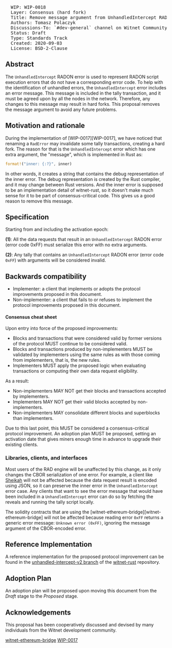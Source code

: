 <pre>
  WIP: WIP-0018
  Layer: Consensus (hard fork)
  Title: Remove message argument from UnhandledIntercept RADON error
  Authors: Tomasz Polaczyk <tomasz@witnet.foundation>
  Discussions-To: `#dev-general` channel on Witnet Community's Discord server
  Status: Draft
  Type: Standards Track
  Created: 2020-09-03
  License: BSD-2-Clause
</pre>


## Abstract

The `UnhandledIntercept` RADON error is used to represent RADON script execution errors that do not have a corresponding error code. To help with the identification of unhandled errors, the `UnhandledIntercept` error includes an error message. This message is included in the tally transaction, and it must be agreed upon by all the nodes in the network. Therefore, any changes to this message may result in hard forks. This proposal removes the message argument to avoid any future problems.

## Motivation and rationale

During the implementation of [WIP-0017][WIP-0017], we have noticed that renaming a `RadError` may invalidate some tally transactions, creating a hard fork. The reason for that is the `UnhandledIntercept` error which has one extra argument, the "message", which is implemented in Rust as:

```rust
format!("inner: {:?}", inner)
```

In other words, it creates a string that contains the debug representation of the inner error. The debug representation is created by the Rust compiler, and it may change between Rust versions. And the inner error is supposed to be an implementation detail of witnet-rust, so it doesn't make much sense for it to be part of consensus-critical code. This gives us a good reason to remove this message.


## Specification

Starting from and including the activation epoch:

**(1)**: All the data requests that result in an `UnhandledIntercept` RADON error (error code 0xFF) must serialize this error with no extra arguments.

**(2)**: Any tally that contains an `UnhandledIntercept` RADON error (error code `0xFF`) with arguments will be considered invalid.


## Backwards compatibility

- Implementer: a client that implements or adopts the protocol improvements proposed in this document.
- Non-implementer: a client that fails to or refuses to implement the protocol improvements proposed in this document.


#### Consensus cheat sheet

Upon entry into force of the proposed improvements:

- Blocks and transactions that were considered valid by former versions of the protocol MUST continue to be considered valid.
- Blocks and transactions produced by non-implementers MUST be validated by implementers using the same rules as with those coming from implementers, that is, the new rules.
- Implementers MUST apply the proposed logic when evaluating transactions or computing their own data request eligibility.

As a result:

- Non-implementers MAY NOT get their blocks and transactions accepted by implementers.
- Implementers MAY NOT get their valid blocks accepted by non-implementers.
- Non-implementers MAY consolidate different blocks and superblocks than implementers.

Due to this last point, this MUST be considered a consensus-critical protocol improvement. An adoption plan MUST be proposed, setting an activation date that gives miners enough time in advance to upgrade their existing clients.


### Libraries, clients, and interfaces

Most users of the RAD engine will be unaffected by this change, as it only changes the CBOR serialization of one error. For example, a client like [Sheikah][sheikah] will not be affected because the data request result is encoded using JSON, so it can preserve the inner error in the `UnhandledIntercept` error case. Any clients that want to see the error message that would have been included in a `UnhandledIntercept` error can do so by fetching the reveals and running the tally script locally.

The solidity contracts that are using the [witnet-ethereum-bridge][witnet-ethereum-bridge] will not be affected because reading error `0xFF` returns a generic error message: `Unknown error (0xFF)`, ignoring the message argument of the CBOR-encoded error.

## Reference Implementation

A reference implementation for the proposed protocol improvement can be found in the [unhandled-intercept-v2 branch](https://github.com/tmpolaczyk/witnet-rust/commits/unhandled-intercept-v2) of the [witnet-rust] repository.


## Adoption Plan

An adoption plan will be proposed upon moving this document from the _Draft_ stage to the _Proposed_ stage.


## Acknowledgements

This proposal has been cooperatively discussed and devised by many individuals from the Witnet development community.

[sheikah]: https://github.com/witnet/sheikah
[witnet-rust]: https://github.com/witnet/witnet-rust/
[witnet-ethereum-bridge](https://github.com/witnet/witnet-ethereum-bridge)
[WIP-0017](https://github.com/witnet/WIPs/blob/master/wip-0017.md)
